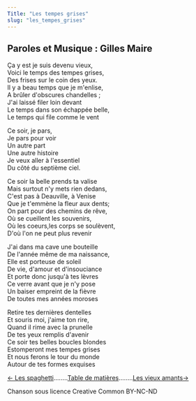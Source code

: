 ```yaml
---
Title: "Les tempes grises"
slug: "les_tempes_grises"
---
```


##  Paroles et Musique : Gilles Maire
  
Ça y est je suis devenu vieux,  
Voici le temps des tempes grises,  
Des frises sur le coin des yeux.  
Il y a beau temps que je m'enlise,  
A brûler d'obscures chandelles ;  
J'ai laissé filer loin devant  
Le temps dans son échappée belle,  
Le temps qui file comme le vent  
  
Ce soir, je pars,  
Je pars pour voir  
Un autre part  
Une autre histoire  
Je veux aller à l'essentiel  
Du côté du septième ciel.  
  
Ce soir la belle prends ta valise  
Mais surtout n'y mets rien dedans,  
C'est pas à Deauville, à Venise  
Que je t'emmène la fleur aux dents;  
On part pour des chemins de rêve,  
Où se cueillent les souvenirs,  
Où les coeurs,les corps se soulèvent,  
D'où l'on ne peut plus revenir  
  
  
J'ai dans ma cave une bouteille  
De l'année même de ma naissance,  
Elle est porteuse de soleil  
De vie, d'amour et d'insouciance  
Et porte donc jusqu'à tes lèvres  
Ce verre avant que je n'y pose  
Un baiser empreint de la fièvre  
De toutes mes années moroses  
  
Retire tes dernières dentelles  
Et souris moi, j'aime ton rire,  
Quand il rime avec la prunelle  
De tes yeux remplis d'avenir  
Ce soir tes belles boucles blondes  
Estomperont mes tempes grises  
Et nous ferons le tour du monde  
Autour de tes formes exquises  
  
  


[← Les spaghetti](../les_spaghetti)........[Table de matières](..)........[Les vieux amants→](../les_vieux_amants)


Chanson sous licence Creative Common BY-NC-ND
